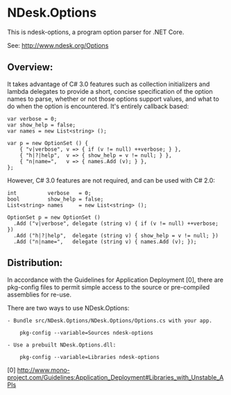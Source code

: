 NDesk.Options
=============

This is ndesk-options, a program option parser for .NET Core.

See: http://www.ndesk.org/Options

Overview:
--------

It takes advantage of C# 3.0 features such as collection initializers and
lambda delegates to provide a short, concise specification of the option 
names to parse, whether or not those options support values, and what to do 
when the option is encountered.  It's entirely callback based:

	var verbose = 0;
	var show_help = false;
	var names = new List<string> ();

	var p = new OptionSet () {
		{ "v|verbose", v => { if (v != null) ++verbose; } },
		{ "h|?|help",  v => { show_help = v != null; } },
		{ "n|name=",   v => { names.Add (v); } },
	};

However, C# 3.0 features are not required, and can be used with C# 2.0:

	int          verbose   = 0;
	bool         show_help = false;
	List<string> names     = new List<string> ();

	OptionSet p = new OptionSet ()
	  .Add ("v|verbose", delegate (string v) { if (v != null) ++verbose; })
	  .Add ("h|?|help",  delegate (string v) { show_help = v != null; })
	  .Add ("n|name=",   delegate (string v) { names.Add (v); });


Distribution:
------------

In accordance with the Guidelines for Application Deployment [0], there are
pkg-config files to permit simple access to the source or pre-compiled
assemblies for re-use.

There are two ways to use NDesk.Options:

	- Bundle src/NDesk.Options/NDesk.Options/Options.cs with your app.

		pkg-config --variable=Sources ndesk-options

	- Use a prebuilt NDesk.Options.dll:

		pkg-config --variable=Libraries ndesk-options

[0] http://www.mono-project.com/Guidelines:Application_Deployment#Libraries_with_Unstable_APIs
